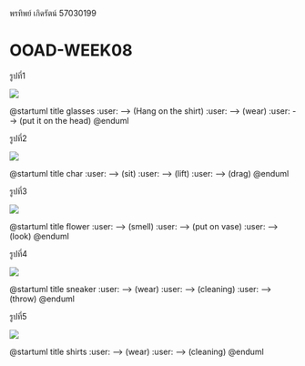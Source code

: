 
พรทิพย์  เกิดรัตน์  57030199

# OOAD-WEEK08

รูปที่1

![](http://www.plantuml.com/plantuml/img/JOqn2i0W34LtJv6n3bwXE7Ri5G865L8BoPTUlrqAZe_tu6K76-Qb0HqgL9NTnSDqCKfff-tWKUaUX2RahHlY8XzXM_cSe8u_Ry8bXYoZV8CN)

@startuml
title glasses
:user: --> (Hang on the shirt)
:user: --> (wear)
:user: --> (put it on the head)
@enduml


รูปที่2

![](http://www.plantuml.com/plantuml/img/SoWkIImgAStDuIh9BCb9LKZEI2pYAYrEBLBGrRLJq2ZEBD54ukPafg7mKueIqpMv75BpKe0c0000)

@startuml
title char
:user: --> (sit)
:user: --> (lift)
:user: --> (drag)
@enduml


รูปที่3

![](http://www.plantuml.com/plantuml/img/SoWkIImgAStDuIh9BCb9LKZBoIzFBU8gBKujKj3LjLFGACvDpSdHH18eA2rHoCzJA4iiJaKMpidFpzRaSaZDIm4Q1W00)

@startuml
title flower
:user: --> (smell)
:user: --> (put on vase)
:user: --> (look)
@enduml


รูปที่4

![](http://www.plantuml.com/plantuml/img/SoWkIImgAStDuIh9BCb9LIZEIqtCJYtYAYrEBLBGrRLJq2XFJIpIHE8dvwGcvcNcfIEBbMGKvPThSZcavgK0ZG80)

@startuml
title sneaker
:user: --> (wear)
:user: --> (cleaning)
:user: --> (throw)
@enduml


รูปที่5

![](http://www.plantuml.com/plantuml/img/SoWkIImgAStDuIh9BCb9LIZEo2mgAUOgBKujKj3LjLFGA4zDBD94uYVdf2RcPUQbQt9nEQJcfG1r0W00)

@startuml
title shirts
:user: --> (wear)
:user: --> (cleaning)
@enduml
